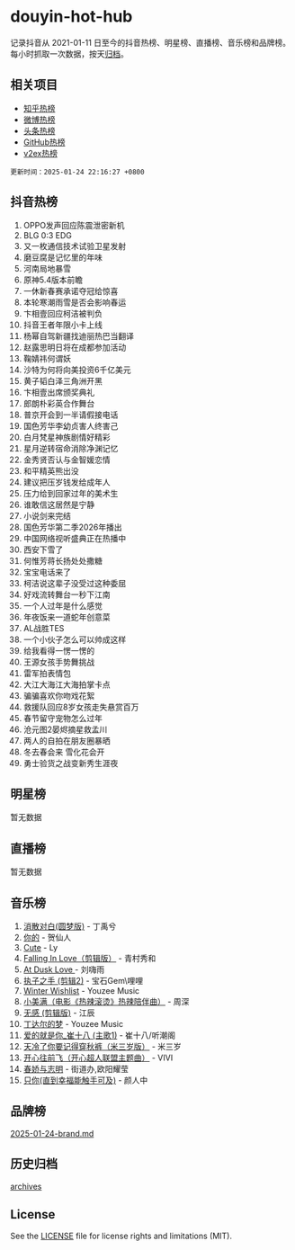 # douyin-hot-hub

记录抖音从 2021-01-11 日至今的抖音热榜、明星榜、直播榜、音乐榜和品牌榜。每小时抓取一次数据，按天[归档](archives)。

## 相关项目

- [知乎热榜](https://github.com/lonnyzhang423/zhihu-hot-hub)
- [微博热榜](https://github.com/lonnyzhang423/weibo-hot-hub)
- [头条热榜](https://github.com/lonnyzhang423/toutiao-hot-hub)
- [GitHub热榜](https://github.com/lonnyzhang423/github-hot-hub)
- [v2ex热榜](https://github.com/lonnyzhang423/v2ex-hot-hub)


`更新时间：2025-01-24 22:16:27 +0800`

## 抖音热榜

1. OPPO发声回应陈震泄密新机
1. BLG 0:3 EDG
1. 又一枚通信技术试验卫星发射
1. 磨豆腐是记忆里的年味
1. 河南局地暴雪
1. 原神5.4版本前瞻
1. 一休新春赛承诺夺冠给惊喜
1. 本轮寒潮雨雪是否会影响春运
1. 卞相壹回应柯洁被判负
1. 抖音王者年限小卡上线
1. 杨幂自驾新疆找迪丽热巴当翻译
1. 赵露思明日将在成都参加活动
1. 鞠婧祎何谓妖
1. 沙特为何将向美投资6千亿美元
1. 黄子韬白泽三角洲开黑
1. 卞相壹出席颁奖典礼
1. 郎朗朴彩英合作舞台
1. 普京开会到一半请假接电话
1. 国色芳华李幼贞害人终害己
1. 白月梵星神族剧情好精彩
1. 星月逆转宿命消除净渊记忆
1. 金秀贤否认与金智媛恋情
1. 和平精英熊出没
1. 建议把压岁钱发给成年人
1. 压力给到回家过年的美术生
1. 谁敢信这居然是宁静
1. 小说剑来完结
1. 国色芳华第二季2026年播出
1. 中国网络视听盛典正在热播中
1. 西安下雪了
1. 何惟芳蒋长扬处处撒糖
1. 宝宝电话来了
1. 柯洁说这辈子没受过这种委屈
1. 好戏流转舞台一秒下江南
1. 一个人过年是什么感觉
1. 年夜饭来一道蛇年创意菜
1. AL战胜TES
1. 一个小伙子怎么可以帅成这样
1. 给我看得一愣一愣的
1. 王源女孩手势舞挑战
1. 雷军拍表情包
1. 大江大海江大海拍掌卡点
1. 骗骗喜欢你吻戏花絮
1. 救援队回应8岁女孩走失悬赏百万
1. 春节留守宠物怎么过年
1. 沧元图2晏烬摘星救孟川
1. 两人的自拍在朋友圈暴晒
1. 冬去春会来 雪化花会开
1. 勇士验货之战变新秀生涯夜

## 明星榜

暂无数据

## 直播榜

暂无数据

## 音乐榜

1. [消散对白(圆梦版)](https://sf5-hl-cdn-tos.douyinstatic.com/obj/tos-cn-ve-2774/og4jB5I5IizzoZVAAAzWgBMAsMDWoArfwBOiFs) - 丁禹兮
1. [你的](https://sf5-hl-cdn-tos.douyinstatic.com/obj/tos-cn-ve-2774/oYuIeKf42jB7sEV6B2upMdpYAgfrQWj0FeRegh) - 贺仙人
1. [Cute](https://sf5-hl-cdn-tos.douyinstatic.com/obj/tos-cn-ve-2774/o4IbIzHWKAAB4wsS5qMBRiiAlEBGTpQRNfFvuo) - Ly
1. [Falling In Love（剪辑版）](https://sf5-hl-cdn-tos.douyinstatic.com/obj/tos-cn-ve-2774/o8ajpA8zzgBPahbBIO8AcKGBLJezFCRd1wfP9f) - 青村秀和
1. [ At Dusk  Love ](https://sf5-hl-cdn-tos.douyinstatic.com/obj/tos-cn-ve-2774/o8CrpCf5CaYgI4ZrtQgMQAFEfuGqNnRSDQAPBc) - 刘嗨雨
1. [执子之手 (剪辑2)](https://sf5-hl-cdn-tos.douyinstatic.com/obj/tos-cn-ve-2774/oUoZLQjCc31XzqsBnBQUNgeKtYPBcgbFDwtfcu) - 宝石Gem\哩哩
1. [Winter Wishlist](https://sf5-hl-cdn-tos.douyinstatic.com/obj/tos-cn-ve-2774/oIIgUOeamCFCVAzxN6MFRLIBlLGpUqQxeeHrLE) - Youzee Music
1. [小美满（电影《热辣滚烫》热辣陪伴曲）](https://sf5-hl-cdn-tos.douyinstatic.com/obj/tos-cn-ve-2774/o0GAn2lSgfZIDUgtevCGDQYnFg4CwnrBaxbTZL) - 周深
1. [无感 (剪辑版)](https://sf5-hl-cdn-tos.douyinstatic.com/obj/tos-cn-ve-2774/o0eIsUzJBDlQaQFC5OFlgbMEZC1TFYBftOBn6p) - 江辰
1. [丁达尔的梦](https://sf5-hl-cdn-tos.douyinstatic.com/obj/tos-cn-ve-2774/oMU3WirUZBVQkAC9ccG5P2IQirziZM2RTInUY) - Youzee Music
1. [爱的就是你_崔十八 (主歌1)](https://sf5-hl-cdn-tos.douyinstatic.com/obj/tos-cn-ve-2774/oI5BO5DhFZ6UTcNCnZaOCBLtZ7WIMQGfgnXf5E) - 崔十八/听潮阁
1. [天冷了你要记得穿秋裤（米三岁版）](https://sf5-hl-cdn-tos.douyinstatic.com/obj/tos-cn-ve-2774/oQlIwVIDWiZ6BQilAorS7MA0AgCkQDvcZAdm1) - 米三岁
1. [开心往前飞（开心超人联盟主题曲）](https://sf5-hl-cdn-tos.douyinstatic.com/obj/tos-cn-ve-2774/9d8fb7c82cf1421fb93a9fe925275e0a) - VIVI
1. [春娇与志明](https://sf5-hl-cdn-tos.douyinstatic.com/obj/tos-cn-ve-2774/e530d8fceb7044b39707d7f9ff54add1) - 街道办,欧阳耀莹
1. [只你(直到幸福能触手可及)](https://sf5-hl-cdn-tos.douyinstatic.com/obj/tos-cn-ve-2774/o0lBkRDzFTeaVSUz3ZZSCBVtZ5DIMQGfgmEAuE) - 颜人中

## 品牌榜

[2025-01-24-brand.md](archives/2025-01-24-brand.md)

## 历史归档

[archives](archives)

## License

See the [LICENSE](LICENSE) file for license rights and limitations (MIT).
